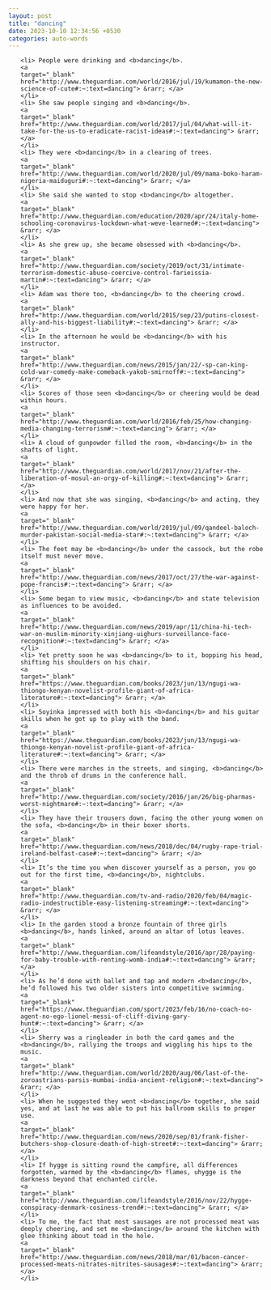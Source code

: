 ```yaml
---
layout: post
title: "dancing"
date: 2023-10-10 12:34:56 +0530
categories: auto-words
---
```

<ol>

    <li> People were drinking and <b>dancing</b>.
    <a 
    target="_blank" 
    href="http://www.theguardian.com/world/2016/jul/19/kumamon-the-new-science-of-cute#:~:text=dancing"> &rarr; </a>
    </li>
    <li> She saw people singing and <b>dancing</b>.
    <a 
    target="_blank" 
    href="http://www.theguardian.com/world/2017/jul/04/what-will-it-take-for-the-us-to-eradicate-racist-ideas#:~:text=dancing"> &rarr; </a>
    </li>
    <li> They were <b>dancing</b> in a clearing of trees.
    <a 
    target="_blank" 
    href="http://www.theguardian.com/world/2020/jul/09/mama-boko-haram-nigeria-maiduguri#:~:text=dancing"> &rarr; </a>
    </li>
    <li> She said she wanted to stop <b>dancing</b> altogether.
    <a 
    target="_blank" 
    href="http://www.theguardian.com/education/2020/apr/24/italy-home-schooling-coronavirus-lockdown-what-weve-learned#:~:text=dancing"> &rarr; </a>
    </li>
    <li> As she grew up, she became obsessed with <b>dancing</b>.
    <a 
    target="_blank" 
    href="http://www.theguardian.com/society/2019/oct/31/intimate-terrorism-domestic-abuse-coercive-control-farieissia-martin#:~:text=dancing"> &rarr; </a>
    </li>
    <li> Adam was there too, <b>dancing</b> to the cheering crowd.
    <a 
    target="_blank" 
    href="http://www.theguardian.com/world/2015/sep/23/putins-closest-ally-and-his-biggest-liability#:~:text=dancing"> &rarr; </a>
    </li>
    <li> In the afternoon he would be <b>dancing</b> with his instructor.
    <a 
    target="_blank" 
    href="http://www.theguardian.com/news/2015/jan/22/-sp-can-king-cold-war-comedy-make-comeback-yakob-smirnoff#:~:text=dancing"> &rarr; </a>
    </li>
    <li> Scores of those seen <b>dancing</b> or cheering would be dead within hours.
    <a 
    target="_blank" 
    href="http://www.theguardian.com/world/2016/feb/25/how-changing-media-changing-terrorism#:~:text=dancing"> &rarr; </a>
    </li>
    <li> A cloud of gunpowder filled the room, <b>dancing</b> in the shafts of light.
    <a 
    target="_blank" 
    href="http://www.theguardian.com/world/2017/nov/21/after-the-liberation-of-mosul-an-orgy-of-killing#:~:text=dancing"> &rarr; </a>
    </li>
    <li> And now that she was singing, <b>dancing</b> and acting, they were happy for her.
    <a 
    target="_blank" 
    href="http://www.theguardian.com/world/2019/jul/09/qandeel-baloch-murder-pakistan-social-media-star#:~:text=dancing"> &rarr; </a>
    </li>
    <li> The feet may be <b>dancing</b> under the cassock, but the robe itself must never move.
    <a 
    target="_blank" 
    href="http://www.theguardian.com/news/2017/oct/27/the-war-against-pope-francis#:~:text=dancing"> &rarr; </a>
    </li>
    <li> Some began to view music, <b>dancing</b> and state television as influences to be avoided.
    <a 
    target="_blank" 
    href="http://www.theguardian.com/news/2019/apr/11/china-hi-tech-war-on-muslim-minority-xinjiang-uighurs-surveillance-face-recognition#:~:text=dancing"> &rarr; </a>
    </li>
    <li> Yet pretty soon he was <b>dancing</b> to it, bopping his head, shifting his shoulders on his chair.
    <a 
    target="_blank" 
    href="https://www.theguardian.com/books/2023/jun/13/ngugi-wa-thiongo-kenyan-novelist-profile-giant-of-africa-literature#:~:text=dancing"> &rarr; </a>
    </li>
    <li> Soyinka impressed with both his <b>dancing</b> and his guitar skills when he got up to play with the band.
    <a 
    target="_blank" 
    href="https://www.theguardian.com/books/2023/jun/13/ngugi-wa-thiongo-kenyan-novelist-profile-giant-of-africa-literature#:~:text=dancing"> &rarr; </a>
    </li>
    <li> There were marches in the streets, and singing, <b>dancing</b> and the throb of drums in the conference hall.
    <a 
    target="_blank" 
    href="http://www.theguardian.com/society/2016/jan/26/big-pharmas-worst-nightmare#:~:text=dancing"> &rarr; </a>
    </li>
    <li> They have their trousers down, facing the other young women on the sofa, <b>dancing</b> in their boxer shorts.
    <a 
    target="_blank" 
    href="http://www.theguardian.com/news/2018/dec/04/rugby-rape-trial-ireland-belfast-case#:~:text=dancing"> &rarr; </a>
    </li>
    <li> It’s the time you when discover yourself as a person, you go out for the first time, <b>dancing</b>, nightclubs.
    <a 
    target="_blank" 
    href="http://www.theguardian.com/tv-and-radio/2020/feb/04/magic-radio-indestructible-easy-listening-streaming#:~:text=dancing"> &rarr; </a>
    </li>
    <li> In the garden stood a bronze fountain of three girls <b>dancing</b>, hands linked, around an altar of lotus leaves.
    <a 
    target="_blank" 
    href="http://www.theguardian.com/lifeandstyle/2016/apr/28/paying-for-baby-trouble-with-renting-womb-india#:~:text=dancing"> &rarr; </a>
    </li>
    <li> As he’d done with ballet and tap and modern <b>dancing</b>, he’d followed his two older sisters into competitive swimming.
    <a 
    target="_blank" 
    href="https://www.theguardian.com/sport/2023/feb/16/no-coach-no-agent-no-ego-lionel-messi-of-cliff-diving-gary-hunt#:~:text=dancing"> &rarr; </a>
    </li>
    <li> Sherry was a ringleader in both the card games and the <b>dancing</b>, rallying the troops and wiggling his hips to the music.
    <a 
    target="_blank" 
    href="http://www.theguardian.com/world/2020/aug/06/last-of-the-zoroastrians-parsis-mumbai-india-ancient-religion#:~:text=dancing"> &rarr; </a>
    </li>
    <li> When he suggested they went <b>dancing</b> together, she said yes, and at last he was able to put his ballroom skills to proper use.
    <a 
    target="_blank" 
    href="http://www.theguardian.com/news/2020/sep/01/frank-fisher-butchers-shop-closure-death-of-high-street#:~:text=dancing"> &rarr; </a>
    </li>
    <li> If hygge is sitting round the campfire, all differences forgotten, warmed by the <b>dancing</b> flames, uhygge is the darkness beyond that enchanted circle.
    <a 
    target="_blank" 
    href="http://www.theguardian.com/lifeandstyle/2016/nov/22/hygge-conspiracy-denmark-cosiness-trend#:~:text=dancing"> &rarr; </a>
    </li>
    <li> To me, the fact that most sausages are not processed meat was deeply cheering, and set me <b>dancing</b> around the kitchen with glee thinking about toad in the hole.
    <a 
    target="_blank" 
    href="http://www.theguardian.com/news/2018/mar/01/bacon-cancer-processed-meats-nitrates-nitrites-sausages#:~:text=dancing"> &rarr; </a>
    </li>